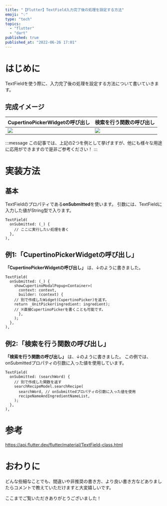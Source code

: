 ```yaml
---
title: "【Flutter】TextField入力完了後の処理を設定する方法"
emoji: "💡"
type: "tech"
topics:
  - "flutter"
  - "dart"
published: true
published_at: "2022-06-26 17:01"
---
```


# はじめに
TextFieldを使う際に、入力完了後の処理を設定する方法について書いていきます。

## 完成イメージ
| CupertinoPickerWidgetの呼び出し | 検索を行う関数の呼び出し |
| ---- | ---- |
|![](https://storage.googleapis.com/zenn-user-upload/ba952bd9e559-20220626.gif)|![](https://storage.googleapis.com/zenn-user-upload/7319e6ad110e-20220626.gif)|

:::message
この記事では、上記の2つを例として挙げますが、他にも様々な用途に応用ができますので是非ご参考ください！
:::

# 実装方法
## 基本
TextFieldのプロパティである**onSubmitted**を使います。
引数には、TextFieldに入力した値がString型で入ります。

```dart: CupertinoPickerWidgetの呼び出し
TextField(
  onSubmitted: (_) {
    // ここに実行したい処理を書く
  },
),
```

## 例1:「CupertinoPickerWidgetの呼び出し」
**「CupertinoPickerWidgetの呼び出し」** は、↓のように書きました。
```dart: CupertinoPickerWidgetの呼び出し
TextField(
  onSubmitted: (_) {
    showCupertinoModalPopup<Container>(
      context: context,
      builder: (context) {
	// 別で作成したWidget(CupertinoPicker)を返す。
	return _UnitPicker(ingredient: ingredient);
	// ※直接CupertinoPickerを書くことも可能です。
      },
    );
  },
),
```

## 例2:「検索を行う関数の呼び出し」
**「検索を行う関数の呼び出し」** は、↓のように書きました。
この例では、onSubmittedプロパティの引数に入った値を使用しています。
```dart: 検索を行う関数の呼び出し
TextField(
  onSubmitted: (searchWord) {
    // 別で作成した関数を返す
    searchRecipeModel.searchRecipe(
      searchWord, // onSubmittedプロパティの引数に入った値を使用
      recipeNameAndIngredientNameList,
    );
  },
),
```

# 参考
https://api.flutter.dev/flutter/material/TextField-class.html

# おわりに
どんな些細なことでも、間違いや非推奨の書き方、より良い書き方などありましたらコメントで教えていただけますと大変嬉しいです。

ここまでご覧いただきありがとうございました！